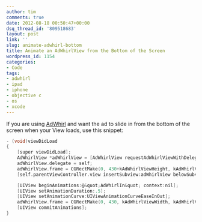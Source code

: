 ```yaml
---
author: tim
comments: true
date: 2012-08-18 00:50:47+00:00
dsq_thread_id: '809518683'
layout: post
link: ''
slug: animate-adwhirl-bottom
title: Animate an AdWhirlView from the Bottom of the Screen
wordpress_id: 1154
categories:
- Code
tags:
- adwhirl
- ipad
- iphone
- objective c
- os
- xcode
---
```


If you are using [AdWhirl](https://www.adwhirl.com/) and want the ad to slide
in from the bottom of the screen when your View loads, use this snippet:

```c
- (void)viewDidLoad
{
    [super viewDidLoad];
    AdWhirlView *adWhirlView = [AdWhirlView requestAdWhirlViewWithDelegate:self];
    adWhirlView.delegate = self;
    adWhirlView.frame = CGRectMake(0, 430+kAdWhirlViewHeight, kAdWhirlViewWidth, kAdWhirlViewHeight);
    [self.parentViewController.view insertSubview:adWhirlView belowSubview:self.view];

    [UIView beginAnimations:@&quot;AdWhirlIn&quot; context:nil];
    [UIView setAnimationDuration:.5];
    [UIView setAnimationCurve:UIViewAnimationCurveEaseInOut];
    adWhirlView.frame = CGRectMake(0, 430, kAdWhirlViewWidth, kAdWhirlViewHeight);
    [UIView commitAnimations];
}
```